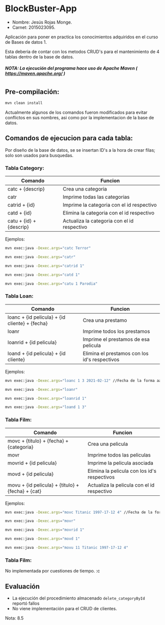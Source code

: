 # BlockBuster-App

* Nombre: Jesús Rojas Monge.
* Carnet: 2015023095.



Aplicación para poner en practica los conocimientos adquiridos en el curso de Bases de datos 1.

Esta deberia de contar con los metodos CRUD's para el mantenimiento de 4 tablas dentro de la base de datos.

##### NOTA: La ejecución del programa hace uso de Apache Maven ( https://maven.apache.org/ )


#
## Pre-compilación:
```bash
mvn clean install
```

 Actualmente algunos de los comandos fueron modificados para evitar conflictos en sus nombres, asi como por la implementacion de la base de datos.

 ## Comandos de ejecucion para cada tabla:
 Por diseño de la base de datos, se se insertan ID's a la hora de crear filas; solo son usados para busquedas.

 ### Tabla Category:

 | Comando | Funcion |
 |---------|---------|
 | catc + {descrip} | Crea una categoria |
 | catr    | Imprime todas las categorias |
 | catrid + {id} | Imprime la categoria con el id respectivo |
 | catd + {id} | Elimina la categoria con el id respectivo |
 | catu + {id} + {descrip} | Actualiza la categoria con el id respectivo |

Ejemplos:
```bash
mvn exec:java -Dexec.args="catc Terror"

mvn exec:java -Dexec.args="catr"

mvn exec:java -Dexec.args="catrid 1"

mvn exec:java -Dexec.args="catd 1"

mvn exec:java -Dexec.args="catu 1 Parodia"
```

 ### Tabla Loan:

 | Comando | Funcion |
 |---------|---------|
 | loanc + {id pelicula} + {id cliente} + {fecha} | Crea una prestamo |
 | loanr    | Imprime todos los prestamos |
 | loanrid + {id pelicula} | Imprime el prestamos de esa pelicula |
 | loand + {id pelicula} + {id cliente} | Elimina el prestamos con los id's respectivos |

Ejemplos:
```bash
mvn exec:java -Dexec.args="loanc 1 3 2021-02-12" //Fecha de la forma aaaa-mm-dd

mvn exec:java -Dexec.args="loanr"

mvn exec:java -Dexec.args="loanrid 1"

mvn exec:java -Dexec.args="loand 1 3"
```

 ### Tabla Film:

 | Comando | Funcion |
 |---------|---------|
 | movc + {titulo} + {fecha} + {categoria} | Crea una pelicula |
 | movr    | Imprime todos las peliculas |
 | movrid + {id pelicula} | Imprime la pelicula asociada |
 | movd + {id pelicula} | Elimina la pelicula con los id's respectivos |
 | movu + {id pelicula} + {titulo} + {fecha} + {cat} | Actualiza la pelicula con el id respectivo |

Ejemplos:
```bash
mvn exec:java -Dexec.args="movc Titanic 1997-17-12 4" //Fecha de la forma aaaa-mm-dd

mvn exec:java -Dexec.args="movr"

mvn exec:java -Dexec.args="movrid 1"

mvn exec:java -Dexec.args="movd 1"

mvn exec:java -Dexec.args="movu 11 Titanic 1997-17-12 4"
```


 ### Tabla Film:
 No implementada por cuestiones de tiempo. :c


 ## Evaluación

 - La ejecución del procedimiento almacenado `delete_categoryById` reportó fallos
 - No viene implementación para el CRUD de clientes.

 Nota: 8.5
